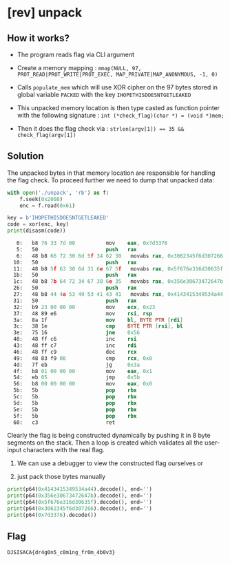 # [rev] unpack

## How it works?

- The program reads flag via CLI argument

- Create a memory mapping : `mmap(NULL, 97, PROT_READ|PROT_WRITE|PROT_EXEC, MAP_PRIVATE|MAP_ANONYMOUS, -1, 0)`

- Calls `populate_mem` which will use XOR cipher on the 97 bytes stored in global variable `PACKED` with the key `IHOPETHISDOESNTGETLEAKED`

- This unpacked memory location is then type casted as function pointer with the following signature : `int (*check_flag)(char *) = (void *)mem;`

- Then it does the flag check via : `strlen(argv[1]) == 35 && check_flag(argv[1])`

## Solution

The unpacked bytes in that memory location are responsible for handling the flag check. To proceed further we need to dump that unpacked data:

```python
with open('./unpack', 'rb') as f:
    f.seek(0x2008)
    enc = f.read(0x61)

key = b'IHOPETHISDOESNTGETLEAKED'
code = xor(enc, key)
print(disasm(code))
```

```nasm
   0:   b8 76 33 7d 00          mov    eax, 0x7d3376
   5:   50                      push   rax
   6:   48 b8 66 72 30 6d 5f 34 62 30   movabs rax, 0x3062345f6d307266
  10:   50                      push   rax
  11:   48 b8 5f 63 30 6d 31 6e 67 5f   movabs rax, 0x5f676e316d30635f
  1b:   50                      push   rax
  1c:   48 b8 7b 64 72 34 67 30 6e 35   movabs rax, 0x356e30673472647b
  26:   50                      push   rax
  27:   48 b8 44 4a 53 49 53 41 43 41   movabs rax, 0x4143415349534a44
  31:   50                      push   rax
  32:   b9 23 00 00 00          mov    ecx, 0x23
  37:   48 89 e6                mov    rsi, rsp
  3a:   8a 1f                   mov    bl, BYTE PTR [rdi]
  3c:   38 1e                   cmp    BYTE PTR [rsi], bl
  3e:   75 16                   jne    0x56
  40:   48 ff c6                inc    rsi
  43:   48 ff c7                inc    rdi
  46:   48 ff c9                dec    rcx
  49:   48 83 f9 00             cmp    rcx, 0x0
  4d:   7f eb                   jg     0x3a
  4f:   b8 01 00 00 00          mov    eax, 0x1
  54:   eb 05                   jmp    0x5b
  56:   b8 00 00 00 00          mov    eax, 0x0
  5b:   5b                      pop    rbx
  5c:   5b                      pop    rbx
  5d:   5b                      pop    rbx
  5e:   5b                      pop    rbx
  5f:   5b                      pop    rbx
  60:   c3                      ret
```

Clearly the flag is being constructed dynamically by pushing it in 8 byte segments on the stack. Then a loop is created which validates all the user-input characters with the real flag.

1. We can use a debugger to view the constructed flag ourselves or

2. just pack those bytes manually

```python
print(p64(0x4143415349534a44).decode(), end='')
print(p64(0x356e30673472647b).decode(), end='')
print(p64(0x5f676e316d30635f).decode(), end='')
print(p64(0x3062345f6d307266).decode(), end='')
print(p64(0x7d3376).decode())
```

## Flag

`DJSISACA{dr4g0n5_c0m1ng_fr0m_4b0v3}`
